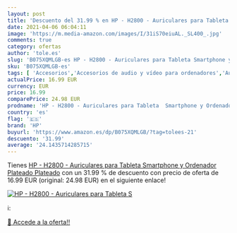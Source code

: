 ```yaml
---
layout: post
title: 'Descuento del 31.99 % en HP - H2800 - Auriculares para Tableta  S'
date: 2021-04-06 06:04:11
image: 'https://m.media-amazon.com/images/I/31iS70eiuAL._SL400_.jpg'
comments: true
category: ofertas
author: 'tole.es'
slug: 'B075XQMLGB-es HP - H2800 - Auriculares para Tableta Smartphone y...'
sku: 'B075XQMLGB-es'
tags: [ 'Accesorios','Accesorios de audio y vídeo para ordenadores','Auriculares con micrófonos','Informática','auriculares','hp','ordenador','smartphone', ]
actualPrice: 16.99 EUR
currency: EUR
price: 16.99
comparePrice: 24.98 EUR
prodname: 'HP - H2800 - Auriculares para Tableta  Smartphone y Ordenador Plateado Plateado'
country: 'es'
flag: '🇪🇸'
brand: 'HP'
buyurl: 'https://www.amazon.es/dp/B075XQMLGB/?tag=tolees-21'
descuento: '31.99'
average: '24.1435714285715'
---
```


Tienes [HP - H2800 - Auriculares para Tableta  Smartphone y Ordenador Plateado Plateado](https://www.amazon.es/dp/B075XQMLGB/?tag=tolees-21) con un 31.99 % de descuento con precio de oferta de 16.99 EUR (original: 24.98 EUR) en el siguiente enlace!

[![HP - H2800 - Auriculares para Tableta  S](https://m.media-amazon.com/images/I/31iS70eiuAL._SL400_.jpg)](https://www.amazon.es/dp/B075XQMLGB/?tag=tolees-21)

ℹ️:


[🛒 Accede a la oferta!!](https://www.amazon.es/dp/B075XQMLGB/?tag=tolees-21)
